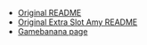 - [Original README](https://github.com/Rubberduckycooly/Sonic-Mania-Decompilation#readme)
- [Original Extra Slot Amy README](https://github.com/KiaraGale/Sonic-Mania-Decomp-Extra-Slot-Amy#readme)
- [Gamebanana page](https://gamebanana.com/wips/50006)
